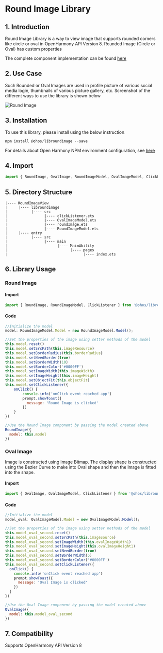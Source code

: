 # Round Image Library

## 1. Introduction
Round Image Library is a way to view image that supports rounded corners like circle or oval in OpenHarmony API Version 8. Rounded Image (Circle or Oval) has custom properties

The complete component implementation can be found [here](https://github.com/Applib-OpenHarmony/RoundImage)

## 2. Use Case
Such Rounded or Oval Images are used in profile picture of various social media login, thumbnails of various picture gallery, etc. Screenshot of the different ways to use the library is shown below


![Round Image](https://user-images.githubusercontent.com/71301091/176164422-57524530-f60e-4772-be25-988813c40057.jpg)


## 3. Installation
To use this library, please install using the below instruction.
```js
npm install @ohos/libroundimage --save
```
For details about Open Harmony NPM environment configuration, see [here](https://gitee.com/openharmony-tpc/docs/blob/master/OpenHarmony_npm_usage.md)

## 4. Import
```js
import { RoundImage, OvalImage, RoundImageModel, OvalImageModel, ClickListener } from '@ohos/libroundimage'
```

## 5. Directory Structure

````
|---- RoundImageView
|     |---- libroundimage 
|           |---- src
|                 |---- clickListener.ets
|                 |---- OvalImageModel.ets
|                 |---- roundImage.ets
|                 |---- RoundImageModel.ets
|     |---- entry
|           |---- src
|                 |---- main
|                       |---- MainAbility
|                             |---- pages
|                                   |---- index.ets
````

## 6. Library Usage

### Round Image

#### Import
```js
import { RoundImage, RoundImageModel, ClickListener } from '@ohos/libroundimage'
```

#### Code
```js
//Initialize the model
model: RoundImageModel.Model = new RoundImageModel.Model();

//Set the properties of the image using setter methods of the model
this.model.reset()
this.model.setSrcPath(this.imageResource)
this.model.setBorderRadius(this.borderRadius)
this.model.setNeedBorder(true)
this.model.setBorderWidth(10)
this.model.setBorderColor('#0000FF')
this.model.setImageWidth(this.imageWidth)
this.model.setImageHeight(this.imageHeight)
this.model.setObjectFit(this.objectFit)
this.model.setClickListener({
    onClick() {
        console.info('onClick event reached app')
        prompt.showToast({
          message: 'Round Image is clicked'
        })
    }
})

//Use the Round Image component by passing the model created above
RoundImage({
  model: this.model
})
```

### Oval Image
Image is constructed using Image Bitmap. The display shape is constructed using the Bezier Curve to make into Oval shape and then the Image is fitted into the shape.

#### Import
```js
import { OvalImage, OvalImageModel, ClickListener } from '@ohos/libroundimage'
```

#### Code
```js
//Initialize the model
model_oval: OvalImageModel.Model = new OvalImageModel.Model();

//Set the properties of the image using setter methods of the model
this.model_oval_second.reset()
this.model_oval_second.setSrcPath(this.imageSource)
this.model_oval_second.setImageWidth(this.ovalImageWidth1)
this.model_oval_second.setImageHeight(this.ovalImageHeight1)
this.model_oval_second.setNeedBorder(true)
this.model_oval_second.setBorderWidth(5)
this.model_oval_second.setBorderColor('#0000FF')
this.model_oval_second.setClickListener({
  onClick() {
    console.info('onClick event reached app')
    prompt.showToast({
      message: 'Oval Image is clicked'
    })
  }
})

//Use the Oval Image component by passing the model created above
OvalImage({
  model: this.model_oval_second
})
```

## 7. Compatibility
Supports OpenHarmony API Version 8
